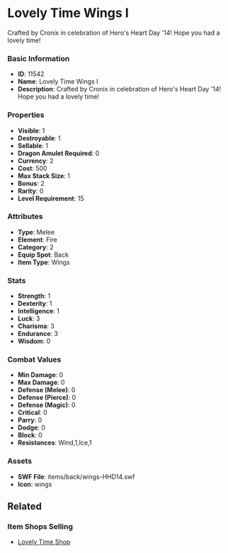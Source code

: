 # Lovely Time Wings I

Crafted by Cronix in celebration of Hero's Heart Day '14! Hope you had a lovely time!

### Basic Information

- **ID**: 11542
- **Name**: Lovely Time Wings I
- **Description**: Crafted by Cronix in celebration of Hero&#039;s Heart Day &#039;14! Hope you had a lovely time!

### Properties

- **Visible**: 1
- **Destroyable**: 1
- **Sellable**: 1
- **Dragon Amulet Required**: 0
- **Currency**: 2
- **Cost**: 500
- **Max Stack Size**: 1
- **Bonus**: 2
- **Rarity**: 0
- **Level Requirement**: 15

### Attributes

- **Type**: Melee
- **Element**: Fire
- **Category**: 2
- **Equip Spot**: Back
- **Item Type**: Wings

### Stats

- **Strength**: 1
- **Dexterity**: 1
- **Intelligence**: 1
- **Luck**: 3
- **Charisma**: 3
- **Endurance**: 3
- **Wisdom**: 0

### Combat Values

- **Min Damage**: 0
- **Max Damage**: 0
- **Defense (Melee)**: 0
- **Defense (Pierce)**: 0
- **Defense (Magic)**: 0
- **Critical**: 0
- **Parry**: 0
- **Dodge**: 0
- **Block**: 0
- **Resistances**: Wind,1,Ice,1

### Assets

- **SWF File**: items/back/wings-HHD14.swf
- **Icon**: wings

## Related

### Item Shops Selling

- [Lovely Time Shop](../item-shops/397-lovely-time-shop.md)

